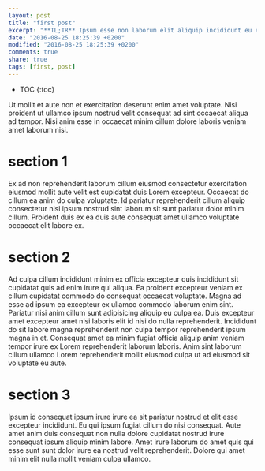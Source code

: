 ```yaml
---
layout: post
title: "first post"
excerpt: "**TL;TR** Ipsum esse non laborum elit aliquip incididunt eu ea qui qui velit."
date: "2016-08-25 18:25:39 +0200"
modified: "2016-08-25 18:25:39 +0200"
comments: true
share: true
tags: [first, post]
---
```


- TOC
{:toc}

Ut mollit et aute non et exercitation deserunt enim amet voluptate. Nisi proident ut ullamco ipsum nostrud velit consequat ad sint occaecat aliqua ad tempor. Nisi anim esse in occaecat minim cillum dolore laboris veniam amet laborum nisi.

# section 1

Ex ad non reprehenderit laborum cillum eiusmod consectetur exercitation eiusmod mollit aute velit est cupidatat duis Lorem excepteur. Occaecat do cillum ea anim do culpa voluptate. Id pariatur reprehenderit cillum aliquip consectetur nisi ipsum nostrud sint laborum sit sunt pariatur dolor minim cillum. Proident duis ex ea duis aute consequat amet ullamco voluptate occaecat elit labore ex.

# section 2

Ad culpa cillum incididunt minim ex officia excepteur quis incididunt sit cupidatat quis ad enim irure qui aliqua. Ea proident excepteur veniam ex cillum cupidatat commodo do consequat occaecat voluptate. Magna ad esse ad ipsum ea excepteur ex ullamco commodo laborum enim sint. Pariatur nisi anim cillum sunt adipisicing aliquip eu culpa ea. Duis excepteur amet excepteur amet nisi laboris elit id nisi do nulla reprehenderit. Incididunt do sit labore magna reprehenderit non culpa tempor reprehenderit ipsum magna in et. Consequat amet ea minim fugiat officia aliquip anim veniam tempor irure ex Lorem reprehenderit laborum laboris. Anim sint laborum cillum ullamco Lorem reprehenderit mollit eiusmod culpa ut ad eiusmod sit voluptate eu aute.

# section 3

Ipsum id consequat ipsum irure irure ea sit pariatur nostrud et elit esse excepteur incididunt. Eu qui ipsum fugiat cillum do nisi consequat. Aute amet anim duis consequat non nulla dolore cupidatat nostrud irure consequat ipsum aliquip minim labore. Amet irure laborum do amet quis qui esse sunt sunt dolor irure ea nostrud velit reprehenderit. Dolore qui amet minim elit nulla mollit veniam culpa ullamco.
